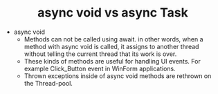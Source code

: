 <h1 align="center">
   async void vs async Task
</h1>

- async void
   - Methods can not be called using await. in other words, when a method with async void is called, it assigns to another thread without telling the current thread that its work is over.
   - These kinds of methods are useful for handling UI events. For example Click_Button event in WinForm applications.
   - Thrown exceptions inside of async void methods are rethrown on the Thread-pool.
